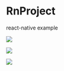 # RnProject
react-native example

![](https://github.com/l123456789jy/RnProject/blob/master/img/device-2017-03-09-204117.png)

![](https://github.com/l123456789jy/RnProject/blob/master/img/device-2017-03-09-204152.png)


![](https://github.com/l123456789jy/RnProject/blob/master/img/device-2017-03-09-204212.png)


